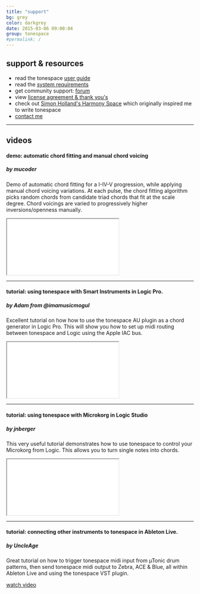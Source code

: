 ```yaml
---
title: "support"
bg: grey
color: darkgrey
date: 2015-03-06 09:00:04
group: tonespace
#permalink: /
---
```

## support & resources

- read the tonespace [user guide](/en/tonespace/v0205/manual/web/Index.htm)
- read the [system requirements](/en/tonespace/v0205/manual/web/Topics/Topic3.htm)
- get community support: [forum](http://www.kvraudio.com/forum/viewforum.php?f=163)
- view [license agreement & thank you's](/en/tonespace/v0205/license)
- check out [Simon Holland's Harmony Space](http://mcl.open.ac.uk/hsp) which originally inspired me to write tonespace
- [contact me](/#contact)

----

## videos


<span id="demo"><span>

#### demo: automatic chord fitting and manual chord voicing

##### by **mucoder**

  
Demo of automatic chord fitting for a I-IV-V progression, while applying manual chord voicing variations. 
At each pulse, the chord fitting algorithm picks random chords from candidate triad chords that fit at the scale degree. Chord voicings are varied to progressively higher inversions/openness manually.

  <div class="icontain"><iframe src="//www.youtube.com/embed/JApADZK8adY" allowfullscreen></iframe></div>

---
  
#### tutorial: using tonespace with Smart Instruments in Logic Pro.

##### by **Adam from @imamusicmogul**

  
Excellent tutorial on how how to use the tonespace AU plugin as a chord generator in Logic Pro. This will show you how to set up midi routing between tonespace and Logic using the Apple IAC bus.

  <div class="icontain"><iframe src="//www.youtube.com/embed/cfCz7pivcHY" allowfullscreen></iframe></div>

---

#### tutorial: using tonespace with Microkorg in Logic Studio

##### by **jnberger**

  
This very useful tutorial demonstrates how to use tonespace to control your Microkorg from Logic. This allows you to turn single notes into chords. 

  <div class="icontain"><iframe src="//www.youtube.com/embed/r7F5r0rUtr4" allowfullscreen></iframe></div>
  
---

#### tutorial: connecting other instruments to tonespace in Ableton Live.

##### by **UncleAge**

Great tutorial on how to trigger tonespace midi input from µTonic drum patterns, then send tonespace midi output to Zebra, ACE & Blue, all within Ableton Live and using the tonespace VST plugin.
    
<a class="button button-primary" href="https://vimeo.com/21147679">watch video</a> 
